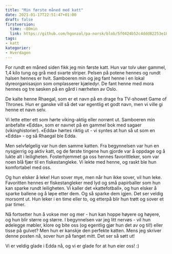```yaml
---
title: "Min første måned med katt"
date: 2021-01-17T22:51:47+01:00
draft: false
firstversion:
  time: ~80min
  link: https://github.com/hgonzal/pa-norsk/blob/5f0424b52c4ddd82253e18402dc862de194acc08/content/post/min-forste-maned-med-katt.md
tags:
- katt
kategorier:
- Hverdagen
---
```


For rundt en måned siden fikk jeg min første katt. Hun var tolv uker gammel, 1,4 kilo tung og grå med svarte striper. Pelsen på potene hennes og rundt halsen hennes er hvit.  Samboeren min og jeg fant henne i en lokal dyreorganisasjon som omplasserer kjæledyr. De fant henne med mora hennes og tre søsken på en gård i nærheten av Oslo.

De kalte henne Rhaegal, som er et navn på en drage fra TV-showet Game of Thrones. Hun er ganske vill så det var egentlig et godt navn, men vi ville gi henne et navn selv.

<!--more-->
Vi lette etter ett som hørte viking-aktig eller norrønt ut. Samboeren min anbefalte «Edda», som er navnet på en gammel bok med sagaer (vikinghistorier). «Edda» hørtes riktig ut - vi syntes at hun så ut som en «Edda» - og så Rhaegal ble Edda.

Men selvfølgelig var hun den samme katten. Fra begynnelsen var hun en nysgjerrig og aktiv katt, og de første tingene hun gjorde var å oppdage og å lukte alt i leiligheten. Fosterhjemmet ga oss hennes favorittleker, som var noen blå fjær til en fiskestangleke. Vi lekte med henne, og raskt ble hun komfortabel med oss.

Og hun elsker å leke! Hun sover mye, men når hun ikke sover, vil hun leke. Favoritten hennes er fiskestangleker med lyd og små papirballer som hun kan sparke rundt leiligheten. Vi kaller det «kattefotball», og hun elsker å sparke ballene og å løpe etter dem. Og så sparke dem igjen. Det ser veldig morsomt ut. Hun leker i en time eller to, og etterpå blir hun trøtt og sover et par timer.

Nå fortsetter hun å vokse mer og mer - hun kan hoppe høyere og høyere, og hun blir større og større. I begynnelsen var jeg litt nervøs - vil hun ødelegge møbler, klore og bite oss (og egentlig gjør hun det av og til!) eller tisse på gulvet? Men hun er kanskje den perfekte katten. Mens jeg skriver denne posten nå, sover hun på fanget mitt. Det ser så søtt ut!

Vi er veldig glade i Edda nå, og vi er glade for at hun eier oss! :)  
